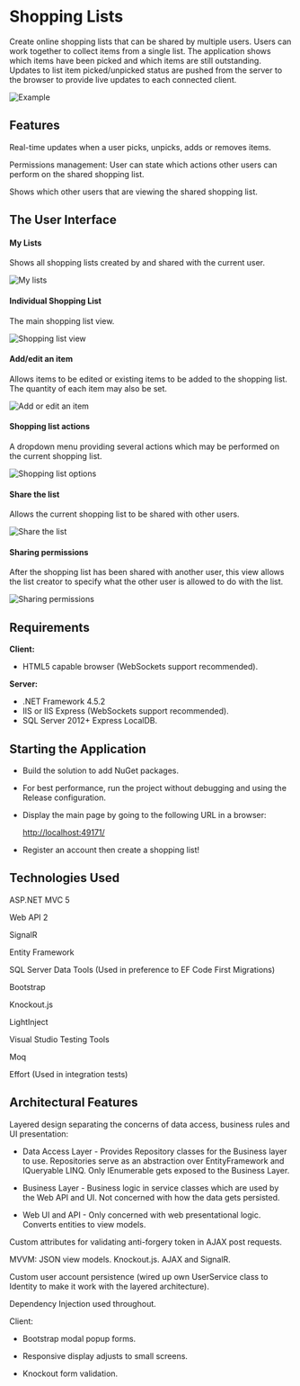 Shopping Lists
==============

Create online shopping lists that can be shared by multiple users. Users can work together to collect items from a single list. The application shows which items have been picked and which items are still outstanding. Updates to list item picked/unpicked status are pushed from the server to the browser to provide live updates to each connected client.

![Example](ShoppingLists.Web/Content/Images/shoppinglist2.png)

Features
--------
Real-time updates when a user picks, unpicks, adds or removes items.

Permissions management: User can state which actions other users can perform on the shared shopping list.

Shows which other users that are viewing the shared shopping list.

The User Interface
------------------
#### My Lists
Shows all shopping lists created by and shared with the current user.

![My lists](images/my-lists.png)

#### Individual Shopping List
The main shopping list view.

![Shopping list view](images/shopping-list.png)

#### Add/edit an item
Allows items to be edited or existing items to be added to the shopping list. The quantity of each item may also be set.

![Add or edit an item](images/add-new-item.png)

#### Shopping list actions
A dropdown menu providing several actions which may be performed on the current shopping list.

![Shopping list options](images/list-title-dropdown.png)

#### Share the list
Allows the current shopping list to be shared with other users.

![Share the list](images/sharing.png)

#### Sharing permissions
After the shopping list has been shared with another user, this view allows the list creator to specify what the other user is allowed to do with the list.

![Sharing permissions](images/sharing-permissions.png)

Requirements
------------
__Client:__

* HTML5 capable browser (WebSockets support recommended).

__Server:__

* .NET Framework 4.5.2
* IIS or IIS Express (WebSockets support recommended).
* SQL Server 2012+ Express LocalDB.

Starting the Application
------------------------
* Build the solution to add NuGet packages.
* For best performance, run the project without debugging and using the Release configuration.
* Display the main page by going to the following URL in a browser:

	[http://localhost:49171/](http://localhost:49171/)

* Register an account then create a shopping list!
	
Technologies Used
-----------------
ASP.NET MVC 5

Web API 2

SignalR

Entity Framework

SQL Server Data Tools (Used in preference to EF Code First Migrations)

Bootstrap

Knockout.js

LightInject

Visual Studio Testing Tools

Moq

Effort (Used in integration tests)

Architectural Features
----------------------
Layered design separating the concerns of data access, business rules and UI presentation:

* Data Access Layer - Provides Repository classes for the Business layer to use. Repositories serve as an abstraction over EntityFramework and IQueryable LINQ. Only IEnumerable gets exposed to the Business Layer.

* Business Layer - Business logic in service classes which are used by the Web API and UI. Not concerned with how the data gets persisted. 

* Web UI and API - Only concerned with web presentational logic. Converts entities to view models.

Custom attributes for validating anti-forgery token in AJAX post requests.

MVVM: JSON view models. Knockout.js. AJAX and SignalR.

Custom user account persistence (wired up own UserService class to Identity to make it work with the layered architecture).

Dependency Injection used throughout.

Client:

* Bootstrap modal popup forms.

* Responsive display adjusts to small screens.

* Knockout form validation.